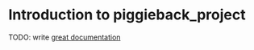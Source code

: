 # Introduction to piggieback_project

TODO: write [great documentation](http://jacobian.org/writing/what-to-write/)
